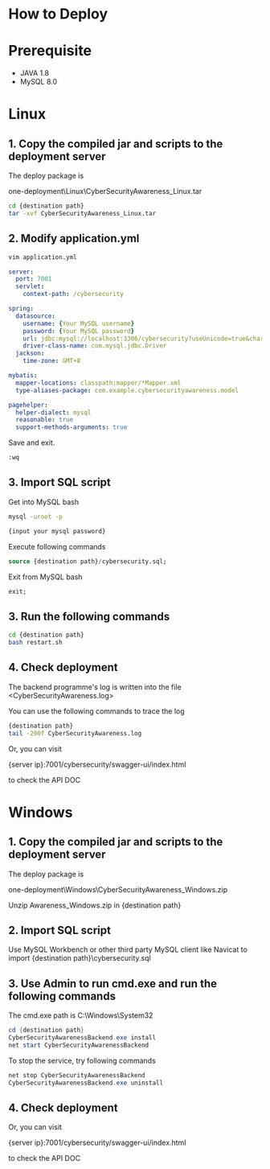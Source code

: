 # How to Deploy

# Prerequisite

- JAVA 1.8
- MySQL 8.0

# Linux

## 1. Copy the compiled jar and scripts to the deployment server

The deploy package is

one-deployment\Linux\CyberSecurityAwareness_Linux.tar

```bash
cd {destination path}
tar -xvf CyberSecurityAwareness_Linux.tar
```

## 2. Modify application.yml

```bash
vim application.yml
```

```yaml
server:
  port: 7001
  servlet:
    context-path: /cybersecurity

spring:
  datasource:
    username: {Your MySQL username}
    password: {Your MySQL password}
    url: jdbc:mysql://localhost:3306/cybersecurity?useUnicode=true&characterEncoding=utf-8&useSSL=true&serverTimezone=UTC
    driver-class-name: com.mysql.jdbc.Driver
  jackson:
    time-zone: GMT+8

mybatis:
  mapper-locations: classpath:mapper/*Mapper.xml
  type-aliases-package: com.example.cybersecurityawareness.model

pagehelper:
  helper-dialect: mysql
  reasonable: true
  support-methods-arguments: true
```

Save and exit.

```bash
:wq
```

## 3. Import SQL script

Get into MySQL bash

```bash
mysql -uroot -p

{input your mysql password}
```

Execute following commands

```sql
source {destination path}/cybersecurity.sql;
```

Exit from MySQL bash

```sql
exit;
```

## 3. Run the following commands

```bash
cd {destination path}
bash restart.sh
```

## 4. Check deployment

The backend programme's log is written into the file <CyberSecurityAwareness.log> 

You can use the following commands to trace the log

```bash
{destination path}
tail -200f CyberSecurityAwareness.log
```

Or, you can visit 

{server ip}:7001/cybersecurity/swagger-ui/index.html

to check the API DOC

# Windows

## 1. Copy the compiled jar and scripts to the deployment server

The deploy package is

one-deployment\Windows\CyberSecurityAwareness_Windows.zip

Unzip Awareness_Windows.zip in {destination path}

## 2. Import SQL script

Use MySQL Workbench or other third party MySQL client like Navicat to import {destination path}\cybersecurity.sql

## 3. Use Admin to run cmd.exe and run the following commands

The cmd.exe path is C:\Windows\System32

```powershell
cd {destination path}
CyberSecurityAwarenessBackend.exe install
net start CyberSecurityAwarenessBackend
```

To stop the service, try following commands

```powershell
net stop CyberSecurityAwarenessBackend
CyberSecurityAwarenessBackend.exe uninstall
```

## 4. Check deployment

Or, you can visit 

{server ip}:7001/cybersecurity/swagger-ui/index.html

to check the API DOC